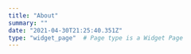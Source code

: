 ```yaml
---
title: "About"
summary: ""
date: "2021-04-30T21:25:40.351Z"
type: "widget_page"  # Page type is a Widget Page
---
```

